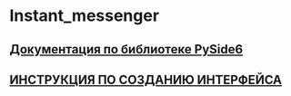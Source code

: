 # Instant_messenger
## [Документация по библиотеке PySide6](https://doc.qt.io/qt-6/qtquick-qmlmodule.html)
## [ИНСТРУКЦИЯ ПО СОЗДАНИЮ ИНТЕРФЕЙСА](https://htmlpreview.github.io/?https://github.com/anton953/Instant_messenger/blob/main/code/code_client/interface/public/instructions.html)
